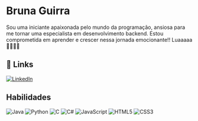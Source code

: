 
# Bruna Guirra

Sou uma iniciante apaixonada pelo mundo da programação, ansiosa para me tornar uma especialista em desenvolvimento backend. Estou comprometida em aprender e crescer nessa jornada emocionante!! Luaaaaa 🚀🚀🚀🚀


## 🔗 Links

[![LinkedIn](https://img.shields.io/badge/LinkedIn-FF7BA9?style=for-the-badge&logo=linkedin&logoColor=)](https://www.linkedin.com/in/brunaguirra/)



## Habilidades


![Java](https://img.shields.io/badge/Java-916DB3?style=for-the-badge&logo=java) ![Python](https://img.shields.io/badge/Python-916DB3?style=for-the-badge&logo=python) ![C](https://img.shields.io/badge/C-916DB3?style=for-the-badge&logo=c) ![C#](https://img.shields.io/badge/C%23-916DB3?style=for-the-badge&logo=c-sharp&logoColor=823085)
![JavaScript](https://img.shields.io/badge/JavaScript-916DB3?style=for-the-badge&logo=javascript)  ![HTML5](https://img.shields.io/badge/HTML5-916DB3?style=for-the-badge&logo=html5) ![CSS3](https://img.shields.io/badge/CSS3-916DB3?style=for-the-badge&logo=css3&logoColor=264CE4)











